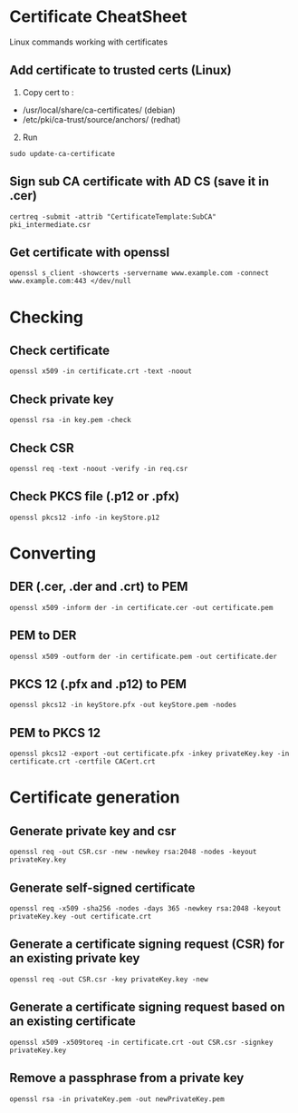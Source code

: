 # Certificate CheatSheet
Linux commands working with certificates

## Add certificate to trusted certs (Linux)
1. Copy cert to :
* /usr/local/share/ca-certificates/ (debian) 
* /etc/pki/ca-trust/source/anchors/ (redhat)

2. Run 
```
sudo update-ca-certificate
```

## Sign sub CA certificate with AD CS (save it in .cer)
```
certreq -submit -attrib "CertificateTemplate:SubCA" pki_intermediate.csr
```

## Get certificate with openssl
```
openssl s_client -showcerts -servername www.example.com -connect www.example.com:443 </dev/null
```


# Checking 
## Check certificate
```
openssl x509 -in certificate.crt -text -noout
```

## Check private key 
```
openssl rsa -in key.pem -check
```

## Check CSR 
```
openssl req -text -noout -verify -in req.csr
```

## Check PKCS file (.p12 or .pfx)
```
openssl pkcs12 -info -in keyStore.p12
```

# Converting
## DER (.cer, .der and .crt) to PEM
```
openssl x509 -inform der -in certificate.cer -out certificate.pem
```

## PEM to DER
```
openssl x509 -outform der -in certificate.pem -out certificate.der
```

## PKCS 12 (.pfx and .p12) to PEM
```
openssl pkcs12 -in keyStore.pfx -out keyStore.pem -nodes
```

## PEM to PKCS 12 
```
openssl pkcs12 -export -out certificate.pfx -inkey privateKey.key -in certificate.crt -certfile CACert.crt
```


# Certificate generation
## Generate private key and csr
```
openssl req -out CSR.csr -new -newkey rsa:2048 -nodes -keyout privateKey.key
```

## Generate self-signed certificate
```
openssl req -x509 -sha256 -nodes -days 365 -newkey rsa:2048 -keyout privateKey.key -out certificate.crt
```

## Generate a certificate signing request (CSR) for an existing private key 
```
openssl req -out CSR.csr -key privateKey.key -new
```

## Generate a certificate signing request based on an existing certificate 
```
openssl x509 -x509toreq -in certificate.crt -out CSR.csr -signkey privateKey.key
```

## Remove a passphrase from a private key 
```
openssl rsa -in privateKey.pem -out newPrivateKey.pem
```